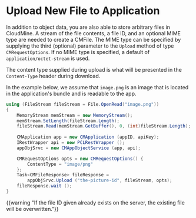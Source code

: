 # Upload New File to Application

In addition to object data, you are also able to store arbitrary files in CloudMine. A stream of the file contents, a file ID, and an optional MIME type are needed to create a CMFile. The MIME type can be specified by supplying the third (optional) parameter to the `Upload` method of type `CMRequestOptions`. If no MIME type is specified, a default of `application/octet-stream` is used.

The content type supplied during upload is what will be presented in the `Content-Type` header during download.

In the example below, we assume that `image.png` is an image that is located in the application's bundle and is readable to the app.

```csharp
using (FileStream fileStream = File.OpenRead("image.png"))
{
    MemoryStream memStream = new MemoryStream();
    memStream.SetLength(fileStream.Length);
    fileStream.Read(memStream.GetBuffer(), 0, (int)fileStream.Length);
    
    CMApplication app = new CMApplication (appID, apiKey);
    IRestWrapper api = new PCLRestWrapper ();
    appObjSrvc = new CMAppObjectService (app, api);

    CMRequestOptions opts = new CMRequestOptions() {
        ContentType = "image/png"
    };
    Task<CMFileResponse> fileResponse = 
        appObjSrvc.Upload ("the-picture-id", fileStream, opts);
    fileResponse.wait ();
}
```

{{warning "If the file ID given already exists on the server, the existing file will be overwritten."}}
